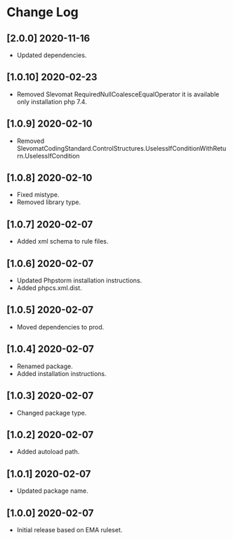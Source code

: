# Change Log
## [2.0.0] 2020-11-16
- Updated dependencies.

## [1.0.10] 2020-02-23
- Removed Slevomat RequiredNullCoalesceEqualOperator it is available only installation php 7.4.

## [1.0.9] 2020-02-10
- Removed SlevomatCodingStandard.ControlStructures.UselessIfConditionWithReturn.UselessIfCondition

## [1.0.8] 2020-02-10
- Fixed mistype.
- Removed library type.

## [1.0.7] 2020-02-07
- Added xml schema to rule files.

## [1.0.6] 2020-02-07
- Updated Phpstorm installation instructions.
- Added phpcs.xml.dist.

## [1.0.5] 2020-02-07
- Moved dependencies to prod.

## [1.0.4] 2020-02-07
- Renamed package.
- Added installation instructions.

## [1.0.3] 2020-02-07
- Changed package type.

## [1.0.2] 2020-02-07
- Added autoload path.

## [1.0.1] 2020-02-07
- Updated package name.

## [1.0.0] 2020-02-07
- Initial release based on EMA ruleset.
